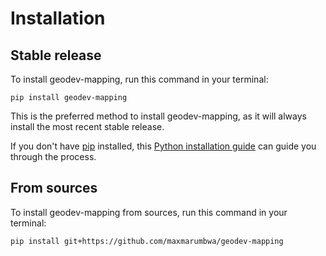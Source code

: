 # Installation

## Stable release

To install geodev-mapping, run this command in your terminal:

```
pip install geodev-mapping
```

This is the preferred method to install geodev-mapping, as it will always install the most recent stable release.

If you don't have [pip](https://pip.pypa.io) installed, this [Python installation guide](http://docs.python-guide.org/en/latest/starting/installation/) can guide you through the process.

## From sources

To install geodev-mapping from sources, run this command in your terminal:

```
pip install git+https://github.com/maxmarumbwa/geodev-mapping
```
